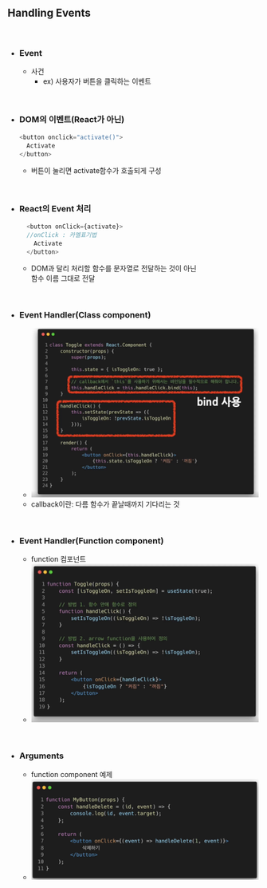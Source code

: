 ## Handling Events

<br/>


- ### Event
  - 사건
    - ex) 사용자가 버튼을 클릭하는 이벤트

<br/>

- ### DOM의 이벤트(React가 아닌)
  ``` javascript
  <button onclick="activate()">
    Activate
  </button>
  ```
  - 버튼이 눌리면 activate함수가 호출되게 구성

<br/>

- ### React의 Event 처리
  ``` javascript
    <button onClick={activate}>
    //onClick : 카멜표기법
      Activate
    </button>
  ```
  - DOM과 달리 처리할 함수를 문자열로 전달하는 것이 아닌 <br> 함수 이름 그대로 전달
  
<br/>

- ### Event Handler(Class component)
  - <img src="../imagefile/23.png">
  - callback이란: 다름 함수가 끝날때까지 기다리는 것

<br/>

- ### Event Handler(Function component)
  - function 컴포넌트
  - <img src="../imagefile/24.png">

<br/>

- ### Arguments
  - function component 예제
  - <img src="../imagefile/25.png">